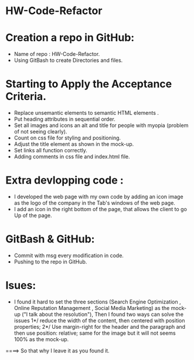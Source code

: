 # HW-Code-Refactor

# Creation a repo in GitHub:

  * Name of repo : HW-Code-Refactor.
  * Using GitBash to create Directories and files.

# Starting to Apply the Acceptance Criteria.

 * Replace unsemantic elements to semantic HTML elements .
 * Put heading attributes in sequential order.
 * Set all images and icons an alt and title for people with myopia (problem of not seeing clearly).
 * Count on css file for styling and positioning.
 * Adjust the title element as shown in the mock-up.
 * Set links all function correctly.
 * Adding comments in css file and index.html file.


# Extra devlopping code :

* I developed the web page with my own code by adding an icon image as the logo of the company in the Tab's windows of the web page.
* I add an icon in the right bottom of the page, that allows the client to go Up of the page.

# GitBash & GitHub:

* Commit with msg every modification in code.
* Pushing to the repo in GitHub. 

# Isues:

* I found it hard to set the three sections (Search Engine Optimization , Online Reputation Management , Social Media Marketing) as the mock-up ("I talk about the resolution"), Then I found two ways can solve the issues
    1*/ reduce the width of the content, then centered with position properties;
    2*/ Use margin-right for the header and the paragraph and then use position: relative; same for the image but it will not seems 100% as the mock-up.

====> So that why I leave it as you found it.
         